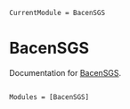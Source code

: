 ```@meta
CurrentModule = BacenSGS
```

# BacenSGS

Documentation for [BacenSGS](https://github.com/gustavohtc/BacenSGS.jl).

```@index
```

```@autodocs
Modules = [BacenSGS]
```
